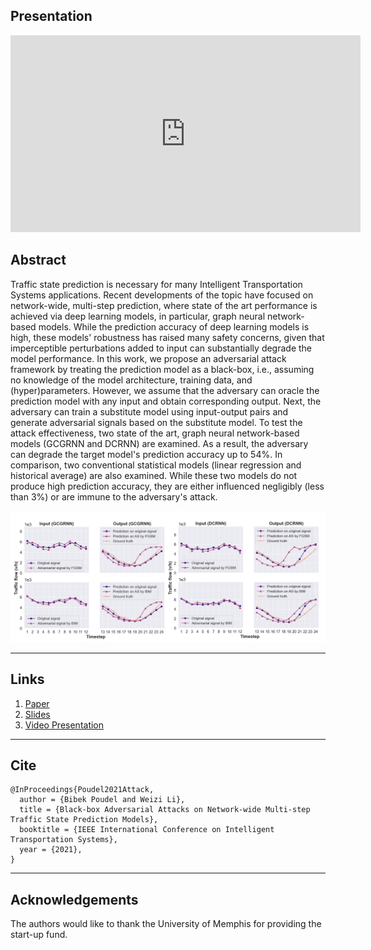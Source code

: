 ## 

## Presentation

<iframe width="560" height="315" src="https://www.youtube.com/embed/{{ include.id }}" frameborder="0" allow="accelerometer; autoplay; encrypted-media; gyroscope; picture-in-picture" allowfullscreen></iframe>

## Abstract
Traffic state prediction is necessary for many Intelligent Transportation Systems applications. Recent developments of the topic have focused on network-wide, multi-step prediction, where state of the art performance is achieved via deep learning models, in particular, graph neural network-based models. While the prediction accuracy of deep learning models is high, these models' robustness has raised many safety concerns, given that imperceptible perturbations added to input can substantially degrade the model performance. In this work, we propose an adversarial attack framework by treating the prediction model as a black-box, i.e., assuming no knowledge of the model architecture, training data, and (hyper)parameters. However, we assume that the adversary can oracle the prediction model with any input and obtain corresponding output. Next, the adversary can train a substitute model using input-output pairs and generate adversarial signals based on the substitute model. To test the attack effectiveness, two state of the art, graph neural network-based models (GCGRNN and DCRNN) are examined. As a result, the adversary can degrade the target model's prediction accuracy up to 54%. In comparison, two conventional statistical models (linear regression and historical average) are also examined. While these two models do not produce high prediction accuracy, they are either influenced negligibly (less than 3%) or are immune to the adversary's attack.

![](hero.png)

-------
## Links
1. [Paper](https://arxiv.org/abs/2110.08712)
2. [Slides](https://github.com/stars-cs/black_box_traffic/blob/gh-pages/Black%20Box%20Adversarial%20Attacks.pdf)
3. [Video Presentation](https://github.com/stars-cs/black_box_traffic/blob/gh-pages/Black%20Box%20Adversarial%20Attacks.pdf)

-------
## Cite

```
@InProceedings{Poudel2021Attack,
  author = {Bibek Poudel and Weizi Li},
  title = {Black-box Adversarial Attacks on Network-wide Multi-step Traffic State Prediction Models},
  booktitle = {IEEE International Conference on Intelligent Transportation Systems},
  year = {2021},
}
```
-------
## Acknowledgements
The authors would like to thank the University of Memphis for providing the start-up fund.
